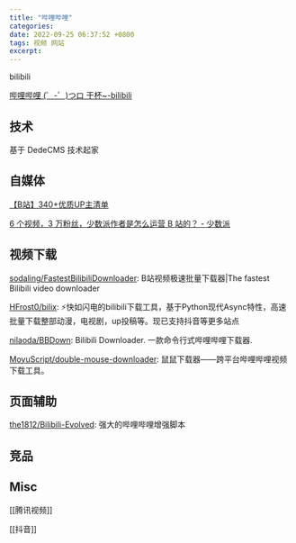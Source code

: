 ```yaml
---
title: "哔哩哔哩"
categories:
date: 2022-09-25 06:37:52 +0800
tags: 视频 网站
excerpt:
---
```


bilibili

[哔哩哔哩 (゜-゜)つロ 干杯~-bilibili](https://www.bilibili.com/)

## 技术

基于 DedeCMS 技术起家

## 自媒体

[【B站】340+优质UP主清单](https://shimo.im/sheets/wQTgYdKWdXVrQgkd/MODOC)

[6 个视频，3 万粉丝，少数派作者是怎么运营 B 站的？ - 少数派](https://sspai.com/post/75780)


## 视频下载

[sodaling/FastestBilibiliDownloader](https://github.com/sodaling/FastestBilibiliDownloader): B站视频极速批量下载器|The fastest Bilibili video downloader

[HFrost0/bilix](https://github.com/HFrost0/bilix): ⚡️快如闪电的bilibili下载工具，基于Python现代Async特性，高速批量下载整部动漫，电视剧，up投稿等。现已支持抖音等更多站点

[nilaoda/BBDown](https://github.com/nilaoda/BBDown): Bilibili Downloader. 一款命令行式哔哩哔哩下载器.

[MoyuScript/double-mouse-downloader](https://github.com/MoyuScript/double-mouse-downloader): 鼠鼠下载器——跨平台哔哩哔哩视频下载工具。


## 页面辅助

[the1812/Bilibili-Evolved](https://github.com/the1812/Bilibili-Evolved): 强大的哔哩哔哩增强脚本

## 竞品




## Misc

[[腾讯视频]]


[[抖音]]





